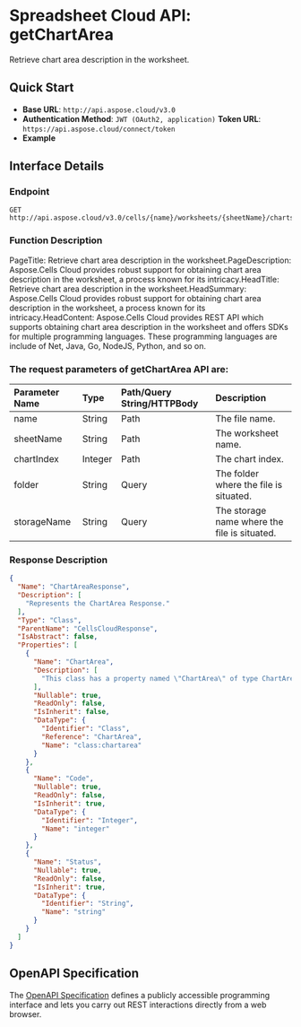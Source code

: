 # **Spreadsheet Cloud API: getChartArea**

Retrieve chart area description in the worksheet. 

## **Quick Start**

- **Base URL**: `http://api.aspose.cloud/v3.0`
- **Authentication Method**: `JWT (OAuth2, application)`  **Token URL**: `https://api.aspose.cloud/connect/token`
- **Example** 
<script src="https://gist.github.com/aspose-cells-cloud-gists/8a5b324fdf3e574dbd747c1a1e24b05d.js?file=Example30_GetChartArea.cs"></script>

## **Interface Details**

### **Endpoint** 

```
GET http://api.aspose.cloud/v3.0/cells/{name}/worksheets/{sheetName}/charts/{chartIndex}/chartArea
```

### **Function Description**
PageTitle: Retrieve chart area description in the worksheet.PageDescription: Aspose.Cells Cloud provides robust support for obtaining chart area description in the worksheet, a process known for its intricacy.HeadTitle: Retrieve chart area description in the worksheet.HeadSummary: Aspose.Cells Cloud provides robust support for obtaining chart area description in the worksheet, a process known for its intricacy.HeadContent: Aspose.Cells Cloud provides REST API which supports obtaining chart area description in the worksheet and offers SDKs for multiple programming languages. These programming languages are include of Net, Java, Go, NodeJS, Python, and so on.

### The request parameters of **getChartArea** API are: 

| Parameter Name | Type | Path/Query String/HTTPBody | Description | 
| :- | :- | :- |:- | 
|name|String|Path|The file name.|
|sheetName|String|Path|The worksheet name.|
|chartIndex|Integer|Path|The chart index.|
|folder|String|Query|The folder where the file is situated.|
|storageName|String|Query|The storage name where the file is situated.|


### **Response Description**
```json
{
  "Name": "ChartAreaResponse",
  "Description": [
    "Represents the ChartArea Response."
  ],
  "Type": "Class",
  "ParentName": "CellsCloudResponse",
  "IsAbstract": false,
  "Properties": [
    {
      "Name": "ChartArea",
      "Description": [
        "This class has a property named \"ChartArea\" of type ChartArea with a getter and setter."
      ],
      "Nullable": true,
      "ReadOnly": false,
      "IsInherit": false,
      "DataType": {
        "Identifier": "Class",
        "Reference": "ChartArea",
        "Name": "class:chartarea"
      }
    },
    {
      "Name": "Code",
      "Nullable": true,
      "ReadOnly": false,
      "IsInherit": true,
      "DataType": {
        "Identifier": "Integer",
        "Name": "integer"
      }
    },
    {
      "Name": "Status",
      "Nullable": true,
      "ReadOnly": false,
      "IsInherit": true,
      "DataType": {
        "Identifier": "String",
        "Name": "string"
      }
    }
  ]
}
```

## OpenAPI Specification

The [OpenAPI Specification](https://reference.aspose.cloud/cells/#/ChartAreaController/GetChartArea) defines a publicly accessible programming interface and lets you carry out REST interactions directly from a web browser.

